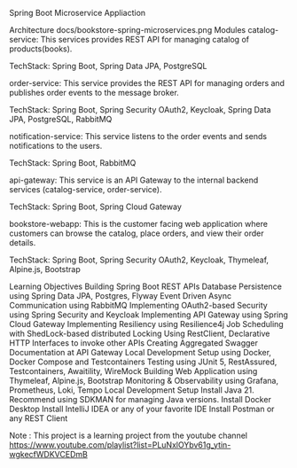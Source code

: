 Spring Boot Microservice Appliaction

Architecture
docs/bookstore-spring-microservices.png
Modules
catalog-service: This services provides REST API for managing catalog of products(books).

TechStack: Spring Boot, Spring Data JPA, PostgreSQL

order-service: This service provides the REST API for managing orders and publishes order events to the message broker.

TechStack: Spring Boot, Spring Security OAuth2, Keycloak, Spring Data JPA, PostgreSQL, RabbitMQ

notification-service: This service listens to the order events and sends notifications to the users.

TechStack: Spring Boot, RabbitMQ

api-gateway: This service is an API Gateway to the internal backend services (catalog-service, order-service).

TechStack: Spring Boot, Spring Cloud Gateway

bookstore-webapp: This is the customer facing web application where customers can browse the catalog, place orders, and view their order details.

TechStack: Spring Boot, Spring Security OAuth2, Keycloak, Thymeleaf, Alpine.js, Bootstrap

Learning Objectives
Building Spring Boot REST APIs
Database Persistence using Spring Data JPA, Postgres, Flyway
Event Driven Async Communication using RabbitMQ
Implementing OAuth2-based Security using Spring Security and Keycloak
Implementing API Gateway using Spring Cloud Gateway
Implementing Resiliency using Resilience4j
Job Scheduling with ShedLock-based distributed Locking
Using RestClient, Declarative HTTP Interfaces to invoke other APIs
Creating Aggregated Swagger Documentation at API Gateway
Local Development Setup using Docker, Docker Compose and Testcontainers
Testing using JUnit 5, RestAssured, Testcontainers, Awaitility, WireMock
Building Web Application using Thymeleaf, Alpine.js, Bootstrap
Monitoring & Observability using Grafana, Prometheus, Loki, Tempo
Local Development Setup
Install Java 21. Recommend using SDKMAN for managing Java versions.
Install Docker Desktop
Install IntelliJ IDEA or any of your favorite IDE
Install Postman or any REST Client


Note : This project is a learning project from the youtube channel https://www.youtube.com/playlist?list=PLuNxlOYbv61g_ytin-wgkecfWDKVCEDmB